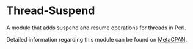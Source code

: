 # Thread-Suspend
A module that adds suspend and resume operations for threads in Perl.

Detailed information regarding this module can be found on [MetaCPAN](https://metacpan.org/pod/Thread::Suspend).

